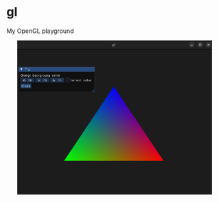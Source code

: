 # gl
My OpenGL playground
<p align="center">
    <img alt="Screenshot" src="https://raw.githubusercontent.com/eigemx/gl/refs/heads/main/triangle.png" width="90%">
</p>
